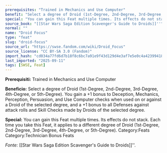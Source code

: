 ```yaml
---
prerequisites: "Trained in Mechanics and Use Computer"
benefit: "Select a degree of Droid (1st-Degree, 2nd-Degree, 3rd-Degree, 4th-Degree, or 5th-Degree). You gain a +1 bonus to Deception, Mechanics, Perception, Persuasion, and Use Computer checks when used on or against a Droid of the selected degree, and a +1 bonus to all Defenses against attack rolls and Skill Checks made by Droids of the selected degree."
special: "You can gain this Feat multiple times. Its effects do not stack. Each time you take this Feat, it applies to a different degree of Droid (1st-Degree, 2nd-Degree, 3rd-Degree, 4th-Degree, or 5th-Degree). Category:Feats Category:Technician Bonus Feats"
source_book: "[[Star Wars Saga Edition Scavenger's Guide to Droids]]''"
normal: ""
name: "Droid Focus"
type: "feat"
slug: "droid-focus"
source_url: "https://swse.fandom.com/wiki/Droid_Focus"
source_license: "CC BY-SA 3.0 (Fandom)"
import_hash: "cd034a77fd6d7b18f8c6bc7a91e9f43d129d4e3af7e5e0c4a4239941873a5fb4"
last_imported: "2025-09-11"
tags: [SWSE, Feat]
---
```

**Prerequisiti:** Trained in Mechanics and Use Computer

**Beneficio:** Select a degree of Droid (1st-Degree, 2nd-Degree, 3rd-Degree, 4th-Degree, or 5th-Degree). You gain a +1 bonus to Deception, Mechanics, Perception, Persuasion, and Use Computer checks when used on or against a Droid of the selected degree, and a +1 bonus to all Defenses against attack rolls and Skill Checks made by Droids of the selected degree.

**Special:** You can gain this Feat multiple times. Its effects do not stack. Each time you take this Feat, it applies to a different degree of Droid (1st-Degree, 2nd-Degree, 3rd-Degree, 4th-Degree, or 5th-Degree). Category:Feats Category:Technician Bonus Feats

*Fonte:* [[Star Wars Saga Edition Scavenger's Guide to Droids]]''.